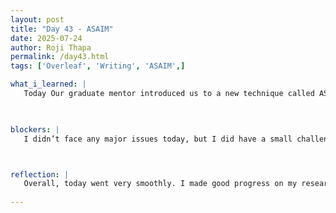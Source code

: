 ```yaml
---
layout: post
title: "Day 43 - ASAIM"
date: 2025-07-24
author: Roji Thapa
permalink: /day43.html
tags: ['Overleaf', 'Writing', 'ASAIM',]

what_i_learned: |
   Today Our graduate mentor introduced us to a new technique called ASAIM (Accelerated Self-Adaptive Iterative Method), which helps solve the overfitting problem we had with our custom ELM (Extreme Learning Machine). I worked with the Alzheimer’s disease dataset, using a balanced version without cross-validation. I applied the ASAIM model and compared its performance with other models like custom ELM, traditional ELM, K-Nearest Neighbors (KNN), and Support Vector Machine (SVM). I created bar plots to visualize the accuracy and RMSE percentage difference across all models. I also completed the abstract section of my research paper, adding the new results from ASAIM.


  
blockers: |
   I didn’t face any major issues today, but I did have a small challenge with the ASAIM code. Since this method was new to me, I had trouble understanding parts like PQi and gradientOfL. The issue turned out to be a minor coding mistake in how I placed those functions. Once I fixed that, the model ran smoothly. It helped me understand the algorithm better.



reflection: |
   Overall, today went very smoothly. I made good progress on my research paper, especially with the abstract. I also received helpful feedback from both my graduate mentor and high school teacher. Their suggestions helped me see how others might read and understand my work. I made changes based on their advice to make my writing clearer and easier to follow. Learning about ASAIM was exciting, and it was fun to try something new. I feel more confident in my understanding of both the models and the research process.
   
---
```

